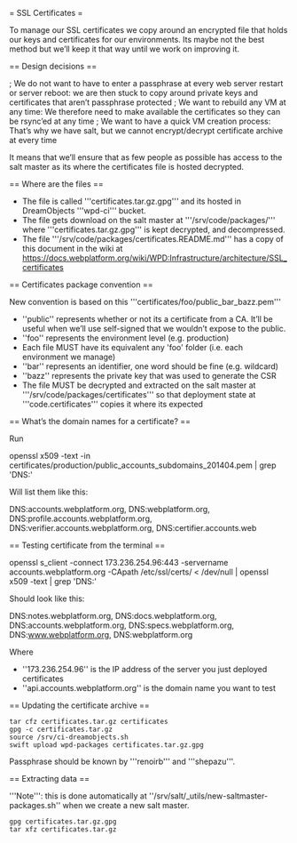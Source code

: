 = SSL Certificates =

To manage our SSL certificates we copy around an encrypted file that holds our keys and certificates for our environments. Its maybe not the best method but we’ll keep it that way until we work on improving it.

== Design decisions ==

; We do not want to have to enter a passphrase at every web server restart or server reboot: we are then stuck to copy around private keys and certificates that aren’t passphrase protected
; We want to rebuild any VM at any time: We therefore need to make available the certificates so they can be rsync’ed at any time
; We want to have a quick VM creation process: That’s why we have salt, but we cannot encrypt/decrypt certificate archive at every time

It means that we’ll ensure that as few people as possible has access to the salt master as its where the certificates file is hosted decrypted.

== Where are the files ==

* The file is called '''certificates.tar.gz.gpg''' and its hosted in DreamObjects '''wpd-ci''' bucket.
* The file gets download on the salt master at '''/srv/code/packages/''' where '''certificates.tar.gz.gpg''' is kept decrypted, and decompressed.
* The file '''/srv/code/packages/certificates.README.md''' has a copy of this document in the wiki at https://docs.webplatform.org/wiki/WPD:Infrastructure/architecture/SSL_certificates

==  Certificates package convention ==

New convention is based on this '''certificates/foo/public_bar_bazz.pem''' 

* ''public'' represents whether or not its a certificate from a CA. It’ll be useful when we’ll use self-signed that we wouldn’t expose to the public.
* ''foo'' represents the environment level (e.g. production)
* Each file MUST have its equivalent any 'foo' folder (i.e. each environment we manage)
* ''bar'' represents an identifier, one word should be fine (e.g. wildcard)
* ''bazz'' represents the private key that was used to generate the CSR
* The file MUST be decrypted and extracted on the salt master at '''/srv/code/packages/certificates''' so that deployment state at '''code.certificates''' copies it where its expected


== What’s the domain names for a certificate? ==

Run

  <nowiki>openssl x509 -text -in certificates/production/public_accounts_subdomains_201404.pem | grep 'DNS:'</nowiki>

Will list them like this:

  <nowiki>DNS:accounts.webplatform.org, DNS:webplatform.org, DNS:profile.accounts.webplatform.org, DNS:verifier.accounts.webplatform.org, DNS:certifier.accounts.web</nowiki>



== Testing certificate from the terminal ==

  <nowiki>openssl s_client -connect 173.236.254.96:443 -servername accounts.webplatform.org -CApath /etc/ssl/certs/  < /dev/null | openssl x509 -text | grep 'DNS:'</nowiki>

Should look like this:

  <nowiki>DNS:notes.webplatform.org, DNS:docs.webplatform.org, DNS:accounts.webplatform.org, DNS:specs.webplatform.org, DNS:www.webplatform.org, DNS:webplatform.org</nowiki>


Where

* ''173.236.254.96'' is the IP address of the server you just deployed certificates
* ''api.accounts.webplatform.org'' is the domain name you want to test



== Updating the certificate archive ==

    tar cfz certificates.tar.gz certificates
    gpg -c certificates.tar.gz
    source /srv/ci-dreamobjects.sh
    swift upload wpd-packages certificates.tar.gz.gpg

Passphrase should be known by '''renoirb''' and '''shepazu'''.


== Extracting data ==

'''Note''': this is done automatically at ''/srv/salt/_utils/new-saltmaster-packages.sh'' when we create a new salt master.

    gpg certificates.tar.gz.gpg
    tar xfz certificates.tar.gz